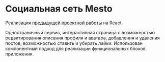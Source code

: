 # Социальная сеть Mesto
Реализация [предыдущей проектной работы](https://github.com/Mori-verum/mesto) на React.

Одностраничный сервис, интерактивная страница с возможностью редактирования описания профиля и аватара, добавления и удаления постов, возможностью ставить и убирать лайки.
Использован компонентный подход для реализации функциональных блоков приложения.
